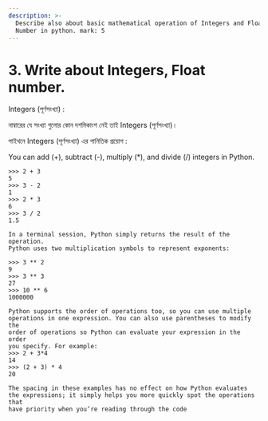 ```yaml
---
description: >-
  Describe also about basic mathematical operation of Integers and Float types
  Number in python. mark: 5
---
```


# 3. Write about Integers, Float number.

Integers \(পূর্ণসংখ্যা\) : 

নাম্বারের যে সংখ্যা গুলোর কোন দশমিকাংশ নেই তাই Integers \(পূর্ণসংখ্যা\)।

পাইথনে Integers \(পূর্ণসংখ্যা\) এর গানিতিক প্রয়োগ :  


You can add \(+\), subtract \(-\), multiply \(\*\), and divide \(/\) integers in Python.

```text
>>> 2 + 3
5
>>> 3 - 2
1
>>> 2 * 3
6
>>> 3 / 2
1.5
```

```
In a terminal session, Python simply returns the result of the operation.
Python uses two multiplication symbols to represent exponents:
```

```text
>>> 3 ** 2
9
>>> 3 ** 3
27
>>> 10 ** 6
1000000
```



```text
Python supports the order of operations too, so you can use multiple
operations in one expression. You can also use parentheses to modify the
order of operations so Python can evaluate your expression in the order
you specify. For example:
>>> 2 + 3*4
14
>>> (2 + 3) * 4
20
```

```text
The spacing in these examples has no effect on how Python evaluates
the expressions; it simply helps you more quickly spot the operations that
have priority when you’re reading through the code
```

